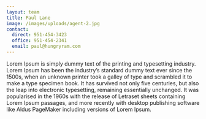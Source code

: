 ```yaml
---
layout: team
title: Paul Lane
image: /images/uploads/agent-2.jpg
contact:
  direct: 951-454-3423
  office: 951-454-2341
  email: paul@hungryram.com
---
```

Lorem Ipsum is simply dummy text of the printing and typesetting industry. Lorem Ipsum has been the industry’s standard dummy text ever since the 1500s, when an unknown printer took a galley of type and scrambled it to make a type specimen book. It has survived not only five centuries, but also the leap into electronic typesetting, remaining essentially unchanged. It was popularised in the 1960s with the release of Letraset sheets containing Lorem Ipsum passages, and more recently with desktop publishing software like Aldus PageMaker including versions of Lorem Ipsum.
